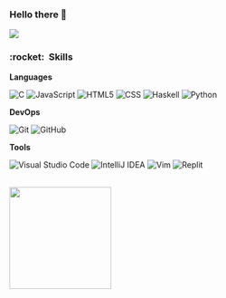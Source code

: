 ### Hello there 👋

![](https://komarev.com/ghpvc/?username=Duarte0903&color=006bed)

<h3> :rocket: &nbsp;Skills </h3>

**Languages**

  ![C](https://img.shields.io/badge/-C-333333?style=flat&logo=C%2B%2B&logoColor=00599C)
  ![JavaScript](https://img.shields.io/badge/-JavaScript-333333?style=flat&logo=javascript)
  ![HTML5](https://img.shields.io/badge/-HTML5-333333?style=flat&logo=HTML5)
  ![CSS](https://img.shields.io/badge/-CSS-333333?style=flat&logo=CSS3&logoColor=1572B6)
  ![Haskell](https://img.shields.io/badge/-Haskell-333333?style=flat&logo=Haskell)
  ![Python](https://img.shields.io/badge/-Python-333333?style=flat&logo=Python)

**DevOps**

  ![Git](https://img.shields.io/badge/-Git-333333?style=flat&logo=git)
  ![GitHub](https://img.shields.io/badge/-GitHub-333333?style=flat&logo=github)

**Tools**

  ![Visual Studio Code](https://img.shields.io/badge/Visual%20Studio%20Code-0078d7.svg?style=for-the-badge&logo=visual-studio-code&logoColor=white)
  ![IntelliJ IDEA](https://img.shields.io/badge/IntelliJIDEA-000000.svg?style=for-the-badge&logo=intellij-idea&logoColor=white)
  ![Vim](https://img.shields.io/badge/VIM-%2311AB00.svg?style=for-the-badge&logo=vim&logoColor=white)
  ![Replit](https://img.shields.io/badge/Replit-DD1200?style=for-the-badge&logo=Replit&logoColor=white)

<br/>

<a href="https://github.com/Duarte0903">
  <img height="180em" src="https://github-readme-stats.vercel.app/api?username=Duarte0903&theme=dracula&show_icons=true" />
</a>

<br/>
